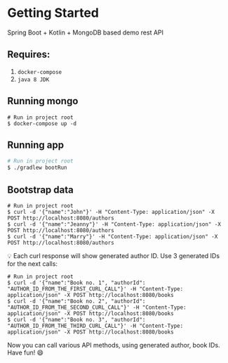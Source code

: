 # Getting Started

Spring Boot + Kotlin + MongoDB based demo rest API

## Requires:

1. `docker-compose`
2. `java 8 JDK` 

## Running mongo

```
# Run in project root
$ docker-compose up -d
```

## Running app

```bash
# Run in project root
$ ./gradlew bootRun
```

## Bootstrap data

```shell
# Run in project root
$ curl -d '{"name":"John"}' -H "Content-Type: application/json" -X POST http://localhost:8080/authors
$ curl -d '{"name":"Jeanny"}' -H "Content-Type: application/json" -X POST http://localhost:8080/authors
$ curl -d '{"name":"Marry"}' -H "Content-Type: application/json" -X POST http://localhost:8080/authors
```

:bulb: Each curl response will show generated author ID. Use 3 generated IDs for the next calls:

```shell
# Run in project root
$ curl -d '{"name":"Book no. 1", "authorId": "AUTHOR_ID_FROM_THE_FIRST_CURL_CALL"}' -H "Content-Type: application/json" -X POST http://localhost:8080/books
$ curl -d '{"name":"Book no. 2", "authorId": "AUTHOR_ID_FROM_THE_SECOND_CURL_CALL"}' -H "Content-Type: application/json" -X POST http://localhost:8080/books
$ curl -d '{"name":"Book no. 3", "authorId": "AUTHOR_ID_FROM_THE_THIRD_CURL_CALL"}' -H "Content-Type: application/json" -X POST http://localhost:8080/books
```

Now you can call various API methods, using generated author, book IDs. Have fun! :smile: